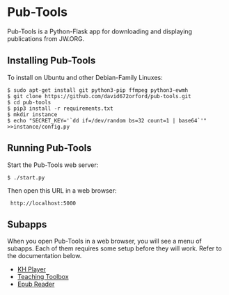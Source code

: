 # Pub-Tools

Pub-Tools is a Python-Flask app for downloading and displaying publications
from JW.ORG.

## Installing Pub-Tools

To install on Ubuntu and other Debian-Family Linuxes:

    $ sudo apt-get install git python3-pip ffmpeg python3-ewmh
    $ git clone https://github.com/david672orford/pub-tools.git
    $ cd pub-tools
    $ pip3 install -r requirements.txt
	$ mkdir instance
	$ echo "SECRET_KEY='`dd if=/dev/random bs=32 count=1 | base64`'" >>instance/config.py

## Running Pub-Tools

Start the Pub-Tools web server:

    $ ./start.py

Then open this URL in a web browser:

     http://localhost:5000

## Subapps

When you open Pub-Tools in a web browser, you will see a menu of subapps.
Each of them requires some setup before they will work. Refer to the
documentation below.

* [KH Player](docs/subapp-khplayer.md)
* [Teaching Toolbox](docs/subapp-toolbox.md)
* [Epub Reader](docs/subapp-epubs.md)

